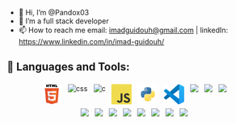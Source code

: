 - 👋 Hi, I’m @Pandox03 
- 🌱 I’m a full stack developer 
- 📫 How to reach me email: imadguidouh@gmail.com | linkedIn: https://www.linkedin.com/in/imad-guidouh/

## 🧰 Languages and Tools:
<p align="center">
 <img src="https://raw.githubusercontent.com/devicons/devicon/master/icons/html5/html5-original-wordmark.svg" alt="HTML" height="40" style="vertical-align:top; margin:4px">
 <img src="https://cdn.jsdelivr.net/gh/devicons/devicon/icons/css3/css3-original-wordmark.svg" alt="css" height="40" style="vertical-align:top; margin:4px"/>
 <img src="https://cdn.jsdelivr.net/gh/devicons/devicon/icons/c/c-original.svg" alt="c" height="40" style="vertical-align:top; margin:4px" />
 <img src="https://raw.githubusercontent.com/github/explore/80688e429a7d4ef2fca1e82350fe8e3517d3494d/topics/javascript/javascript.png" alt="Javascript" height="40" style="vertical-align:top; margin:4px">
<img src="https://raw.githubusercontent.com/github/explore/80688e429a7d4ef2fca1e82350fe8e3517d3494d/topics/python/python.png" alt="Python" height="40" style="vertical-align:top; margin:4px">

<img src="https://raw.githubusercontent.com/github/explore/80688e429a7d4ef2fca1e82350fe8e3517d3494d/topics/visual-studio-code/visual-studio-code.png" alt="VS Code" height="40" style="vertical-align:top; margin:4px">
<img src="https://cdn.jsdelivr.net/gh/devicons/devicon/icons/git/git-original-wordmark.svg" height="40" style="vertical-align:top; margin:4px" />

 <img src="https://cdn.jsdelivr.net/gh/devicons/devicon/icons/jira/jira-original-wordmark.svg" height="40" style="vertical-align:top; margin:4px" />

  <img src="https://cdn.jsdelivr.net/gh/devicons/devicon@latest/icons/cplusplus/cplusplus-original.svg" height="40" style="vertical-align:top; margin:4px"/>
          
 
          
 <br/>


  <img src="https://cdn.jsdelivr.net/gh/devicons/devicon/icons/mysql/mysql-original-wordmark.svg" height="40" style="vertical-align:top; margin:4px" />
 
<img src="https://cdn.jsdelivr.net/gh/devicons/devicon/icons/php/php-original.svg" height="40" style="vertical-align:top; margin:4px" />
 <img src="https://cdn.jsdelivr.net/gh/devicons/devicon/icons/react/react-original-wordmark.svg" height="40" style="vertical-align:top; margin:4px"/>
 
  <img src="https://cdn.jsdelivr.net/gh/devicons/devicon/icons/visualstudio/visualstudio-plain.svg" height="40" style="vertical-align:top; margin:4px" />
 
 
  <img src="https://cdn.jsdelivr.net/gh/devicons/devicon@latest/icons/laravel/laravel-original-wordmark.svg" height="40" style="vertical-align:top; margin:4px" />
          
<img src="https://cdn.jsdelivr.net/gh/devicons/devicon/icons/mongodb/mongodb-original-wordmark.svg" height="40" style="vertical-align:top; margin:4px" />   
<img src="https://cdn.jsdelivr.net/gh/devicons/devicon/icons/socketio/socketio-original.svg" height="40" style="vertical-align:top; margin:4px"/>


  <img src="https://cdn.jsdelivr.net/gh/devicons/devicon@latest/icons/django/django-plain-wordmark.svg" height="40" style="vertical-align:top; margin:4px"/>
          
                                               
</p>


  

<!---
Pandox03/Pandox03 is a ✨ special ✨ repository because its `README.md` (this file) appears on your GitHub profile.
You can click the Preview link to take a look at your changes.
--->

